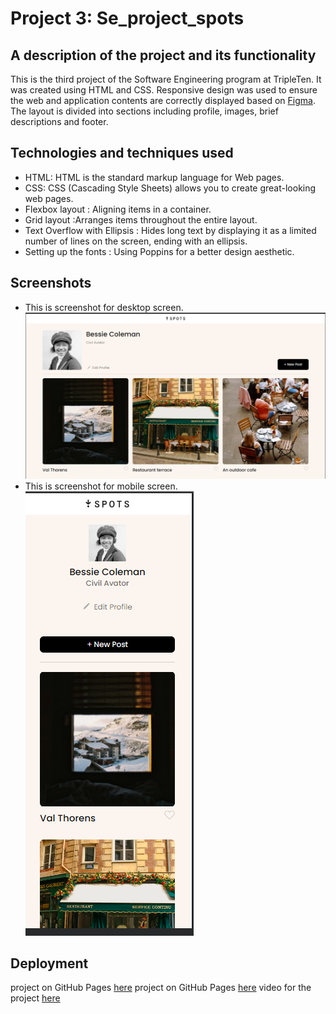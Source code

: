 # Project 3: Se_project_spots

## A description of the project and its functionality
This is the third project of the Software Engineering program at TripleTen. It was created using HTML and CSS.
Responsive design was used to ensure the web and application contents are correctly displayed based on [Figma](https://www.figma.com/design/BBNm2bC3lj8QQMHlnqRsga/Sprint-3-Project%3A-Spots?node-id=2-60&t=X76EN5Cqn0WdoqRy-0). The layout is divided into sections including profile, images, brief descriptions and footer.

## Technologies and techniques used
- HTML: HTML is the standard markup language for Web pages.
- CSS: CSS (Cascading Style Sheets) allows you to create great-looking web pages.
- Flexbox layout : Aligning items in a container.
- Grid layout :Arranges items throughout the entire layout.
- Text Overflow with Ellipsis : Hides long text by displaying it as a limited number of lines on the screen, ending with an ellipsis.
- Setting up the fonts : Using Poppins for a better design aesthetic.


## Screenshots
- This is screenshot for desktop screen. ![alt text](./images/demo/Screenshot_desktop.png)
- This is screenshot for mobile screen.![alt text](./images/demo/Screenshot_mobile.png)


## Deployment
project on GitHub Pages [here](https://tripleten.com/trainer/web/lesson/07e0bdf0-d597-4a8f-8dda-eada84722122/?from=program)
project on GitHub Pages [here](https://github.com/sun4205/se_project_spots.git)
video for the project [here](https://drive.google.com/file/d/1QcjdvLiNJkiOdXLkhm2G6JRMmT0pieMP/view?usp=sharing)